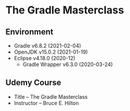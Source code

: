 # The Gradle Masterclass

## Environment
- Gradle v6.8.2 (2021-02-04)
- OpenJDK v15.0.2 (2021-01-19)
- Eclipse v4.18.0 (2020-12)
	- Gradle Wrapper v6.3.0 (2020-03-24)

## Udemy Course
- Title – The Gradle Masterclass
- Instructor – Bruce E. Hilton